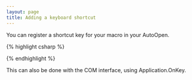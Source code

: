 ```yaml
---
layout: page
title: Adding a keyboard shortcut
---
```


You can register a shortcut key for your macro in your AutoOpen. 

{% highlight csharp %}
<DnaLibrary Name="Test OnKey" Language="C#"> 
<![CDATA[ 
using ExcelDna.Integration; 
public class TestOnKey : IExcelAddIn 
{ 
    public void AutoOpen() 
    { 
        // Register Ctrl+Shift+H to call SayHello 
        XlCall.Excel(XlCall.xlcOnKey, "^H", "SayHello"); 
    } 
    public void AutoClose() 
    { 
        // Clear the registration if the add-in is unloaded 
        XlCall.Excel(XlCall.xlcOnKey, "^H"); 
    } 
        
    [ExcelCommand(MenuText = "Say Hello")](ExcelCommand(MenuText-=-_Say-Hello_)) 
    public static void SayHello() 
    { 
            XlCall.Excel(XlCall.xlcAlert, "Hello there!"); 
    } 
} 

]]> 
</DnaLibrary> 
{% endhighlight %}

This can also be done with the COM interface, using Application.OnKey.